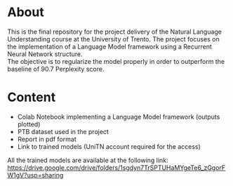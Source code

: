 # About
This is the final repository for the project delivery of the Natural Language Understanding course at the University of Trento.
The project focuses on the implementation of a Language Model framework using a Recurrent Neural Network structure.  </br>
The objective is to regularize the model properly in order to outperform the baseline of 90.7 Perplexity score.</br>

# Content
* Colab Notebook implementing a Language Model framework (outputs plotted)
* PTB dataset used in the project
* Report in pdf format
* Link to trained models (UniTN account required for the access)

All the trained models are available at the following link:
https://drive.google.com/drive/folders/1sgdyn7TrSPTUHaMYgeTe6_zGgorFW1gV?usp=sharing
